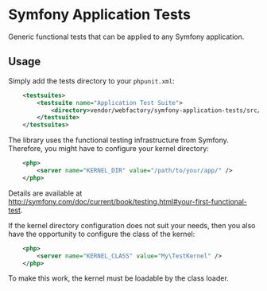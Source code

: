 # Symfony Application Tests #

Generic functional tests that can be applied to any Symfony application.

## Usage ##

Simply add the tests directory to your ``phpunit.xml``:

```xml
    <testsuites>
        <testsuite name="Application Test Suite">
            <directory>vendor/webfactory/symfony-application-tests/src/Webfactory/Tests/</directory>
        </testsuite>
    </testsuites>
```

The library uses the functional testing infrastructure from Symfony.
Therefore, you might have to configure your kernel directory:

```xml
    <php>
        <server name="KERNEL_DIR" value="/path/to/your/app/" />
    </php>
```

Details are available at http://symfony.com/doc/current/book/testing.html#your-first-functional-test.

If the kernel directory configuration does not suit your needs, then you also have the opportunity
to configure the class of the kernel:

```xml
    <php>
        <server name="KERNEL_CLASS" value="My\TestKernel" />
    </php>
```

To make this work, the kernel must be loadable by the class loader.
